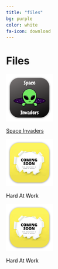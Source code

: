 ```yaml
---
title: "files"
bg: purple
color: white
fa-icon: download
---
```


# Files

<div class="card_row">
  <div class="card_column">
    <div class="card">
      <img src="/img/Space-Invaders-Logo-512.png" alt="Application Icon" style="width:128px;height:128px;">
      <p style="color:black;"><a href="https://github.com/TheArchitectLabs/thearchitectlabs.github.io/tree/main/files" target="_blank">Space Invaders</a></p>
    </div>
  </div>

  <div class="card_column">
    <div class="card">
      <img src="/img/Coming-Soon-512.png" alt="Application Icon" style="width:128px;height:128px;">
      <p style="color:black;">Hard At Work</p>
    </div>
  </div>

  <div class="card_column">
    <div class="card">
      <img src="/img/Coming-Soon-512.png" alt="Application Icon" style="width:128px;height:128px;">
      <p style="color:black;">Hard At Work</p>
    </div>
  </div>
</div>


<!--
## Updating

So you've got a copy running and there's some new update? Let's update!

1. Checkout your github-pages branch
  - `git checkout gh-pages` for a standalone or existing page
  - `git checkout master` for a *username.github.io* page
2. run `git remote | grep -q "singlepage" || git remote add -t publish singlepage https://github.com/t413/SinglePaged.git` to be sure you have access to this repository (you can run this command at any time).
2. `git fetch singlepage` to fetch-in-place new changes.
3. Update to the new base (using merge)
    1. `git merge singlepage/publish`
4. You can alternatively update using rebase. This *rewrites history* (**bad**), but it is cleaner.
    1. `git rebase singlepage/publish`
-->
